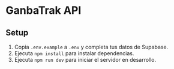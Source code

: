# GanbaTrak API

## Setup

1. Copia `.env.example` a `.env` y completa tus datos de Supabase.
2. Ejecuta `npm install` para instalar dependencias.
3. Ejecuta `npm run dev` para iniciar el servidor en desarrollo.
